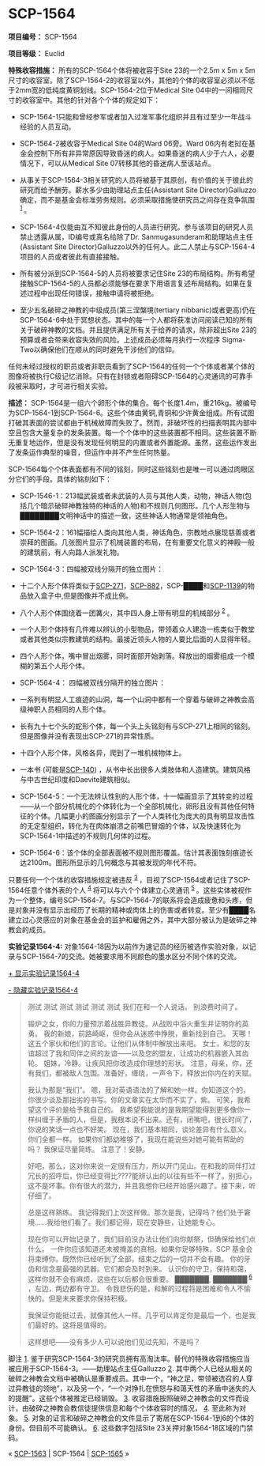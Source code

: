 # SCP-1564
                        


**项目编号：** SCP-1564

**项目等级：** Euclid

**特殊收容措施：** 所有的SCP-1564个体将被收容于Site 23的一个2.5m x 5m x 5m尺寸的收容室。除了SCP-1564-2的收容室以外，其他的个体的收容室必须以不低于2mm宽的低纯度黄铜划线。SCP-1564-2位于Medical Site 04中的一间相同尺寸的收容室中。其他的针对各个个体的规定如下：

- SCP-1564-1只能和曾经参军或者加入过准军事化组织并且有过至少一年战斗经验的人员互动。

- SCP-1564-2被收容于Medical Site 04的Ward 06旁。Ward 06内有老挝在基金会控制下所有非异常原因导致昏迷的病人。如果昏迷的病人少于六人，必要情况下，可以从Medical Site 07转移其他的昏迷病人至该站点。

- 从事关于SCP-1564-3相关研究的人员将被基于其原创，有价值的关于彼此的研究而给予酬劳。薪水多少由助理站点主任(Assistant Site Director)Galluzzo确定，而不是基金会标准劳务规则。必须采取措施使研究员之间存在竞争氛围<sup class='footnoteref'>
 <a shape='rect' class='footnoteref' id='footnoteref-1' href='javascript:;' onclick='WIKIDOT.page.utils.scrollToReference(&apos;footnote-1&apos;)'>1</a>
</sup>。

- SCP-1564-4仅能由互不知彼此身份的人员进行研究。参与该项目的研究人员禁止透露从属，ID编号或真名给除了Dr. Sanmugasunderam和助理站点主任(Assistant Site Director)Galluzzo以外的任何人。此二人禁止与SCP-1564-4项目的人员或者彼此有直接接触。

- 所有被分派到SCP-1564-5的人员将被要求记住Site 23的布局结构。所有希望接触SCP-1564-5的人员都必须能够在要求下用语言复述布局结构。如果在复述过程中出现任何错误，接触申请将被拒绝。

- 至少五名破碎之神教的中级成员(第三涅槃境(tertiary nibbanic)或者更高)仍在SCP-1564-6中处于冥想状态。其中的每一个人都将获准访问阅读已知的所有关于破碎神教的文档。并且提供满足所有关于给养的请求，除非超出Site 23的预算或者会带来收容失效的风险。上述成员必须每月执行一次程序 Sigma-Two以确保他们在顺从的同时避免干涉他们的信仰。

任何未经过授权的职员或者非职员看到了SCP-1564的任何一个个体或者某个体的图像将被执行C级记忆消除。只有在封锁或者阻碍SCP-1564的心灵通讯的可靠手段被采取时，才可进行相关实验。

**描述：** SCP-1564是一组六个卵形个体的集合。每个长度1.4m，重216kg。被编号为SCP-1564-1到SCP-1564-6。这些个体由黄铜,青铜和少许黄金组成。所有试图打破其表面的尝试都由于机械故障而失败了。然而，非破坏性的扫描表明其内部中空且包含大量复杂的发条装置。每一个个体中的这些装置都不相同。这些装置不断无重复地运作，但是没有发现任何明显的内置或者外置能源。虽然，这些运作发出了发条运作典型的噪音，但运作中并不产生任何热量。

SCP-1564每个个体表面都有不同的铭刻，同时这些铭刻也是唯一可以通过肉眼区分它们的手段。具体的铭刻如下：

- SCP-1546-1：213幅武装或者未武装的人员与其他人类，动物，神话人物(包括几个暗示破碎神教独特的神话的人物)和不规则几何图形。几个人形生物与████████文明神话中的描述一致，这些神话人物通常是领袖角色。
- SCP-1564-2：161幅描绘人类向其他人类，神话角色，宗教地点展现慈善或者崇拜的图画。几张图片显示了机械装置的布局，在有重要文化意义的神殿一般的建筑前，有人向路人派发礼物。
- SCP-1564-3：四幅被双线分隔开的独立图片：
- 十二个人形个体将类似于[SCP-271](/scp-271)，[SCP-882](/scp-882)，SCP-████和[SCP-1139](/scp-1139)的物品放入盒子中,但是图像并不成比例。
- 八个人形个体围绕着一团篝火，其中四人身上带有明显的机械部分<sup class='footnoteref'>
 <a shape='rect' class='footnoteref' id='footnoteref-2' href='javascript:;' onclick='WIKIDOT.page.utils.scrollToReference(&apos;footnote-2&apos;)'>2</a>
</sup>。
- 一个人形个体持有几件难以辨认的小型物品，带领着众人建造一栋类似于教堂或者其他类似宗教建筑的结构。最接近领头人物的人要比后面的人显得年轻。
- 四个人形个体，嘴中冒出烟雾，同时面部开始剥落。释放出的烟雾组成一个模糊的第五个人形个体。


- SCP-1564-4： 四幅被双线分隔开的独立图片：
- 一系列有明显人工痕迹的山洞，每一个山洞中都有一个穿着与破碎之神教会高级神职人员相同的人形个体。
- 长有九十七个头的蛇形个体，每一个头上头铭刻有与SCP-271上相同的铭刻。但是图像并没有表现出SCP-271的异常性质。
- 十四个人形个体，风格各异，爬到了一堆机械物体上。
- 一本书 (可能是[SCP-140](/scp-140)) ，从书中长出很多人类肢体和人造建筑。建筑风格与中古世纪印度和Daevite建筑相似。


- SCP-1564-5：一个无法辨认性别的人形个体，十一幅画显示了其转变的过程——从一个部分机械化的个体转化为一个全部机械化，卵形且没有其他任何特征的个体。几幅更小的图画分别显示了一个人类转化为庞大的具有明显攻击性的无定型组织，转化为在肉体崩溃之前嘴巴冒烟的个体，以及快速转化为SCP-1564-1中描述的不规则几何体的过程。
- SCP-1564-6：该个体的全部表面被不规则图形覆盖。估计其表面蚀刻痕迹长达2100m。图形所显示的几何概念与其被发现的年代不符。

只要任何一个个体的收容措施规定被违反<sup class='footnoteref'>
 <a shape='rect' class='footnoteref' id='footnoteref-3' href='javascript:;' onclick='WIKIDOT.page.utils.scrollToReference(&apos;footnote-3&apos;)'>3</a>
</sup>，目视了SCP-1564或者记住了SCP-1564任意个体外表的个人<sup class='footnoteref'>
 <a shape='rect' class='footnoteref' id='footnoteref-4' href='javascript:;' onclick='WIKIDOT.page.utils.scrollToReference(&apos;footnote-4&apos;)'>4</a>
</sup>将可以与六个个体建立心灵通讯<sup class='footnoteref'>
 <a shape='rect' class='footnoteref' id='footnoteref-5' href='javascript:;' onclick='WIKIDOT.page.utils.scrollToReference(&apos;footnote-5&apos;)'>5</a>
</sup>。这些实体被视作为一个整体，编号SCP-1564-7。与SCP-1564-7的联系将会造成疲惫和头疼，但是对象并没有显示出经历了长期的精神或肉体上的伤害或者转变。至少有████名建立过心灵感应的对象在基金会的监护和雇佣之外，其中大部分被认为是破碎之神教会的成员。

**实验记录1564-4:**  对象1564-18因为以前作为速记员的经历被选作实验对象，以记录与SCP-1564-7的交流。她被要求用不同颜色的墨水区分不同个体的交流。


<a shape='rect' class='collapsible-block-link' href='javascript:;'>+&#160;&#26174;&#31034;&#23454;&#39564;&#35760;&#24405;1564-4</a>

<a shape='rect' class='collapsible-block-link' href='javascript:;'>-&#160;&#38544;&#34255;&#23454;&#39564;&#35760;&#24405;1564-4</a>


> 测试 测试 测试 测试 测试 测试 我们在和一个人说话。 别浪费时间了。
> 
> 锻炉之女，你的力量预示着战胜异教徒。从战败中浴火重生并证明你的英勇。 我的新娘，前路崎岖，但你会从迷惑中挣脱，重新找到自己。 天哪！这五个家伙和他们的言论。让他们从体制中解放出来吧。 女士，和您的友谊超过了我和同伴之间的友谊——以及您的盟友，让成功的机器嵌入其齿轮。 姐妹，冷静。让疾风把你改造成你理想的形状。 注意，母亲，你，还有我们，都被敌人包围。准备好，缠绕，一声令下，释放出你内在的天赋。
> 
> 我认为那是“我们”。 嗯，我对英语语法的了解和她一样。你知道这个的，你很少谈及那拙劣的书写。你的文章实在太华而不实了，紫。 可笑，我希望这个评价是给予我自己的。 我希望我能说的是我期望能得到更多像你一样纠缠于矛盾的人，但是，我根本说不出来。还有，闭嘴吧，很长时间了，你说的笑话一点也不好笑。 现在，我们基本相同，谈论差异有什么意义。 你们全都一样。 如果你们都幼稚够了，我现在能说些对她可能有帮助的吗？ 我保证尽量简练。 注意了！安静。
> 
> 好吧，那么，这对你来说一定很有压力，所以开门见山。在和我的同伴打过冗长的招呼后，你已经变得比????能辨认出的以往有些不一样了。别担心，这不是坏事。你有很大的潜力，并且我想你已经开始感兴趣了。接下来，听仔细了。
> 
> 总是这样熟练。 我记得我们上次这样做。那次是我，记得吗？他们处于窘境……我给他们看了。我们都记得，现在安静些，让她能专心。
> 
> 现在你可以开始记录了，我们目前没办法让他们向你献祭，但确保给他们点什么。 一件你应该知道还未被掩盖的真相。如果你足够特殊，SCP 基金会将束缚你。既然你已经听到了全部，结束之后的一切并不会有趣。 你的牙齿和信念是最强的武器。它们都会及时到来。 认识你的守卫，保持和蔼，这样你就不会有麻烦，这些在以后都会很重要。 ███████, ███████<sup class='footnoteref'>
 <a shape='rect' class='footnoteref' id='footnoteref-6' href='javascript:;' onclick='WIKIDOT.page.utils.scrollToReference(&apos;footnote-6&apos;)'>6</a>
</sup>，左边，两边都有守卫。 令我悲伤的是，和解的过程将是困难和令人不愉快的。但是未来要求你保持积极。
> 
> 我保证你能挺过去，就像其他人一样。几乎可以肯定你是最后一个，也是我们最好的。这将是值得的。
> 
> 这样想吧——没有多少人可以说他们见过先知，不是吗？
> 





脚注
<a shape='rect' href='javascript:;' onclick='WIKIDOT.page.utils.scrollToReference(&apos;footnoteref-1&apos;)'>1</a>. 鉴于研究SCP-1564-3的研究员拥有高淘汰率。替代的特殊收容措施应当被应用于SCP-1564-3。——助理站点主任Galluzzo
<a shape='rect' href='javascript:;' onclick='WIKIDOT.page.utils.scrollToReference(&apos;footnoteref-2&apos;)'>2</a>. 其中两个人已经从相关的破碎之神教会文档中被确认是重要成员。其中一个，“神之足，带领被选召的人穿过异教徒的领地”，以及另一个，“一个对挣扎在愤怒与和蔼天性的矛盾中迷失的人的提醒”。这些个体被推定已经销毁。
<a shape='rect' href='javascript:;' onclick='WIKIDOT.page.utils.scrollToReference(&apos;footnoteref-3&apos;)'>3</a>. 收容措施按照破碎之神教会的文件而设计，由破碎之神教会教信徒提供信息和每个个体收容时的情况，
<a shape='rect' href='javascript:;' onclick='WIKIDOT.page.utils.scrollToReference(&apos;footnoteref-4&apos;)'>4</a>. 至此称为对象。
<a shape='rect' href='javascript:;' onclick='WIKIDOT.page.utils.scrollToReference(&apos;footnoteref-5&apos;)'>5</a>. 对象的证言和破碎之神教会的文件显示了寄居在SCP-1564-1到6的个体的身份。但目前不可能确认。
<a shape='rect' href='javascript:;' onclick='WIKIDOT.page.utils.scrollToReference(&apos;footnoteref-6&apos;)'>6</a>. 这些数字包括Site 23关押对象1564-18区域的门禁码。



« <a shape='rect' class='newpage' href='/scp-1563'>SCP-1563</a> | SCP-1564 | <a shape='rect' class='newpage' href='/scp-1565'>SCP-1565</a> »





                    